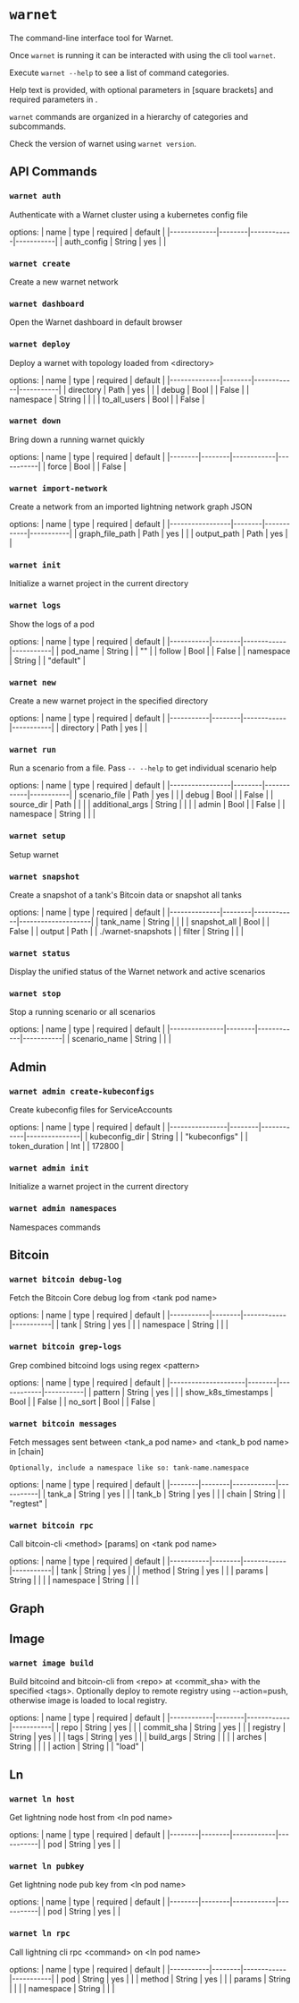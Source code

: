 # `warnet`

The command-line interface tool for Warnet.

Once `warnet` is running it can be interacted with using the cli tool `warnet`.

Execute `warnet --help` to see a list of command categories.

Help text is provided, with optional parameters in [square brackets] and required
parameters in <angle brackets>.

`warnet` commands are organized in a hierarchy of categories and subcommands.

Check the version of warnet using `warnet version`.

## API Commands

### `warnet auth`
Authenticate with a Warnet cluster using a kubernetes config file

options:
| name        | type   | required   | default   |
|-------------|--------|------------|-----------|
| auth_config | String | yes        |           |

### `warnet create`
Create a new warnet network


### `warnet dashboard`
Open the Warnet dashboard in default browser


### `warnet deploy`
Deploy a warnet with topology loaded from \<directory>

options:
| name         | type   | required   | default   |
|--------------|--------|------------|-----------|
| directory    | Path   | yes        |           |
| debug        | Bool   |            | False     |
| namespace    | String |            |           |
| to_all_users | Bool   |            | False     |

### `warnet down`
Bring down a running warnet quickly

options:
| name   | type   | required   | default   |
|--------|--------|------------|-----------|
| force  | Bool   |            | False     |

### `warnet import-network`
Create a network from an imported lightning network graph JSON

options:
| name            | type   | required   | default   |
|-----------------|--------|------------|-----------|
| graph_file_path | Path   | yes        |           |
| output_path     | Path   | yes        |           |

### `warnet init`
Initialize a warnet project in the current directory


### `warnet logs`
Show the logs of a pod

options:
| name      | type   | required   | default   |
|-----------|--------|------------|-----------|
| pod_name  | String |            | ""        |
| follow    | Bool   |            | False     |
| namespace | String |            | "default" |

### `warnet new`
Create a new warnet project in the specified directory

options:
| name      | type   | required   | default   |
|-----------|--------|------------|-----------|
| directory | Path   | yes        |           |

### `warnet run`
Run a scenario from a file.
    Pass `-- --help` to get individual scenario help

options:
| name            | type   | required   | default   |
|-----------------|--------|------------|-----------|
| scenario_file   | Path   | yes        |           |
| debug           | Bool   |            | False     |
| source_dir      | Path   |            |           |
| additional_args | String |            |           |
| admin           | Bool   |            | False     |
| namespace       | String |            |           |

### `warnet setup`
Setup warnet


### `warnet snapshot`
Create a snapshot of a tank's Bitcoin data or snapshot all tanks

options:
| name         | type   | required   | default            |
|--------------|--------|------------|--------------------|
| tank_name    | String |            |                    |
| snapshot_all | Bool   |            | False              |
| output       | Path   |            | ./warnet-snapshots |
| filter       | String |            |                    |

### `warnet status`
Display the unified status of the Warnet network and active scenarios


### `warnet stop`
Stop a running scenario or all scenarios

options:
| name          | type   | required   | default   |
|---------------|--------|------------|-----------|
| scenario_name | String |            |           |

## Admin

### `warnet admin create-kubeconfigs`
Create kubeconfig files for ServiceAccounts

options:
| name           | type   | required   | default       |
|----------------|--------|------------|---------------|
| kubeconfig_dir | String |            | "kubeconfigs" |
| token_duration | Int    |            | 172800        |

### `warnet admin init`
Initialize a warnet project in the current directory


### `warnet admin namespaces`
Namespaces commands


## Bitcoin

### `warnet bitcoin debug-log`
Fetch the Bitcoin Core debug log from \<tank pod name>

options:
| name      | type   | required   | default   |
|-----------|--------|------------|-----------|
| tank      | String | yes        |           |
| namespace | String |            |           |

### `warnet bitcoin grep-logs`
Grep combined bitcoind logs using regex \<pattern>

options:
| name                | type   | required   | default   |
|---------------------|--------|------------|-----------|
| pattern             | String | yes        |           |
| show_k8s_timestamps | Bool   |            | False     |
| no_sort             | Bool   |            | False     |

### `warnet bitcoin messages`
Fetch messages sent between \<tank_a pod name> and \<tank_b pod name> in [chain]

    Optionally, include a namespace like so: tank-name.namespace

options:
| name   | type   | required   | default   |
|--------|--------|------------|-----------|
| tank_a | String | yes        |           |
| tank_b | String | yes        |           |
| chain  | String |            | "regtest" |

### `warnet bitcoin rpc`
Call bitcoin-cli \<method> [params] on \<tank pod name>

options:
| name      | type   | required   | default   |
|-----------|--------|------------|-----------|
| tank      | String | yes        |           |
| method    | String | yes        |           |
| params    | String |            |           |
| namespace | String |            |           |

## Graph

## Image

### `warnet image build`
Build bitcoind and bitcoin-cli from \<repo> at \<commit_sha> with the specified \<tags>.
    Optionally deploy to remote registry using --action=push, otherwise image is loaded to local registry.

options:
| name       | type   | required   | default   |
|------------|--------|------------|-----------|
| repo       | String | yes        |           |
| commit_sha | String | yes        |           |
| registry   | String | yes        |           |
| tags       | String | yes        |           |
| build_args | String |            |           |
| arches     | String |            |           |
| action     | String |            | "load"    |

## Ln

### `warnet ln host`
Get lightning node host from \<ln pod name>

options:
| name   | type   | required   | default   |
|--------|--------|------------|-----------|
| pod    | String | yes        |           |

### `warnet ln pubkey`
Get lightning node pub key from \<ln pod name>

options:
| name   | type   | required   | default   |
|--------|--------|------------|-----------|
| pod    | String | yes        |           |

### `warnet ln rpc`
Call lightning cli rpc \<command> on \<ln pod name>

options:
| name      | type   | required   | default   |
|-----------|--------|------------|-----------|
| pod       | String | yes        |           |
| method    | String | yes        |           |
| params    | String |            |           |
| namespace | String |            |           |



